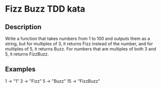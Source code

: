# Fizz Buzz TDD kata

## Description

Write a function that takes numbers from 1 to 100 and outputs them as a string, but for
multiples of 3, it returns Fizz instead of the number, and for multiples of 5, it returns
Buzz. For numbers that are multiples of both 3 and 5, it returns FizzBuzz.

## Examples

1 -> "1"
3 -> "Fizz"
5 -> "Buzz"
15 -> "FizzBuzz"

